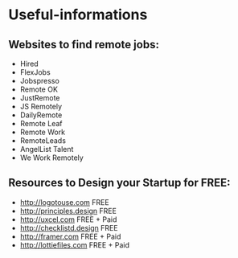 # Useful-informations

## Websites to find remote jobs:

- Hired
- FlexJobs
- Jobspresso
- Remote OK
- JustRemote
- JS Remotely
- DailyRemote
- Remote Leaf
- Remote Work
- RemoteLeads
- AngelList Talent
- We Work Remotely

## Resources to Design your Startup for FREE:

- http://logotouse.com FREE
- http://principles.design FREE
- http://uxcel.com FREE + Paid
- http://checklistd.design FREE
- http://framer.com FREE + Paid
- http://lottiefiles.com FREE + Paid
